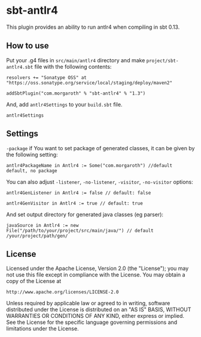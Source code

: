 # sbt-antlr4

This plugin provides an ability to run antlr4 when compiling in sbt 0.13.

## How to use

Put your .g4 files in `src/main/antlr4` directory and make `project/sbt-antlr4.sbt` file with the following contents:

    resolvers += "Sonatype OSS" at "https://oss.sonatype.org/service/local/staging/deploy/maven2"

    addSbtPlugin("com.morgaroth" % "sbt-antlr4" % "1.3")

And, add `antlr4Settings` to your `build.sbt` file.

    antlr4Settings

## Settings

`-package`
 if You want to set package of generated classes, it can be given by the following setting:

    antlr4PackageName in Antlr4 := Some("com.morgaroth") //default default, no package

You can also adjust `-listener`, `-no-listener`, `-visitor`, `-no-visitor` options:

    antlr4GenListener in Antlr4 := false // default: false

    antlr4GenVisitor in Antlr4 := true // default: true
    
And set output directory for generated java classes (eg parser):

    javaSource in Antlr4 := new File("/path/to/your/project/src/main/java/") // default /your/project/path/gen/

 
## License

Licensed under the Apache License, Version 2.0 (the "License");
you may not use this file except in compliance with the License.
You may obtain a copy of the License at

    http://www.apache.org/licenses/LICENSE-2.0

Unless required by applicable law or agreed to in writing, software
distributed under the License is distributed on an "AS IS" BASIS,
WITHOUT WARRANTIES OR CONDITIONS OF ANY KIND, either express or implied.
See the License for the specific language governing permissions and
limitations under the License.

